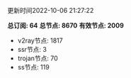 更新时间2022-10-06 21:27:22

**总订阅: 64**
**总节点: 8670**
**有效节点: 2009**
- v2ray节点: 1817
- ssr节点: 3
- trojan节点: 70
- ss节点: 119
